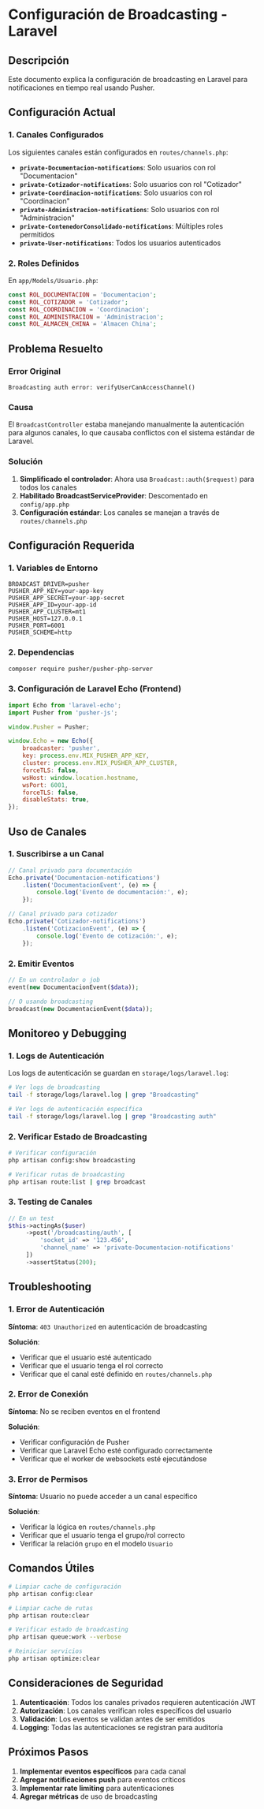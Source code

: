 # Configuración de Broadcasting - Laravel

## Descripción

Este documento explica la configuración de broadcasting en Laravel para notificaciones en tiempo real usando Pusher.

## Configuración Actual

### 1. Canales Configurados

Los siguientes canales están configurados en `routes/channels.php`:

- **`private-Documentacion-notifications`**: Solo usuarios con rol "Documentacion"
- **`private-Cotizador-notifications`**: Solo usuarios con rol "Cotizador"
- **`private-Coordinacion-notifications`**: Solo usuarios con rol "Coordinacion"
- **`private-Administracion-notifications`**: Solo usuarios con rol "Administracion"
- **`private-ContenedorConsolidado-notifications`**: Múltiples roles permitidos
- **`private-User-notifications`**: Todos los usuarios autenticados

### 2. Roles Definidos

En `app/Models/Usuario.php`:

```php
const ROL_DOCUMENTACION = 'Documentacion';
const ROL_COTIZADOR = 'Cotizador';
const ROL_COORDINACION = 'Coordinacion';
const ROL_ADMINISTRACION = 'Administracion';
const ROL_ALMACEN_CHINA = 'Almacen China';
```

## Problema Resuelto

### Error Original
```
Broadcasting auth error: verifyUserCanAccessChannel()
```

### Causa
El `BroadcastController` estaba manejando manualmente la autenticación para algunos canales, lo que causaba conflictos con el sistema estándar de Laravel.

### Solución
1. **Simplificado el controlador**: Ahora usa `Broadcast::auth($request)` para todos los canales
2. **Habilitado BroadcastServiceProvider**: Descomentado en `config/app.php`
3. **Configuración estándar**: Los canales se manejan a través de `routes/channels.php`

## Configuración Requerida

### 1. Variables de Entorno

```env
BROADCAST_DRIVER=pusher
PUSHER_APP_KEY=your-app-key
PUSHER_APP_SECRET=your-app-secret
PUSHER_APP_ID=your-app-id
PUSHER_APP_CLUSTER=mt1
PUSHER_HOST=127.0.0.1
PUSHER_PORT=6001
PUSHER_SCHEME=http
```

### 2. Dependencias

```bash
composer require pusher/pusher-php-server
```

### 3. Configuración de Laravel Echo (Frontend)

```javascript
import Echo from 'laravel-echo';
import Pusher from 'pusher-js';

window.Pusher = Pusher;

window.Echo = new Echo({
    broadcaster: 'pusher',
    key: process.env.MIX_PUSHER_APP_KEY,
    cluster: process.env.MIX_PUSHER_APP_CLUSTER,
    forceTLS: false,
    wsHost: window.location.hostname,
    wsPort: 6001,
    forceTLS: false,
    disableStats: true,
});
```

## Uso de Canales

### 1. Suscribirse a un Canal

```javascript
// Canal privado para documentación
Echo.private('Documentacion-notifications')
    .listen('DocumentacionEvent', (e) => {
        console.log('Evento de documentación:', e);
    });

// Canal privado para cotizador
Echo.private('Cotizador-notifications')
    .listen('CotizacionEvent', (e) => {
        console.log('Evento de cotización:', e);
    });
```

### 2. Emitir Eventos

```php
// En un controlador o job
event(new DocumentacionEvent($data));

// O usando broadcasting
broadcast(new DocumentacionEvent($data));
```

## Monitoreo y Debugging

### 1. Logs de Autenticación

Los logs de autenticación se guardan en `storage/logs/laravel.log`:

```bash
# Ver logs de broadcasting
tail -f storage/logs/laravel.log | grep "Broadcasting"

# Ver logs de autenticación específica
tail -f storage/logs/laravel.log | grep "Broadcasting auth"
```

### 2. Verificar Estado de Broadcasting

```bash
# Verificar configuración
php artisan config:show broadcasting

# Verificar rutas de broadcasting
php artisan route:list | grep broadcast
```

### 3. Testing de Canales

```php
// En un test
$this->actingAs($user)
     ->post('/broadcasting/auth', [
         'socket_id' => '123.456',
         'channel_name' => 'private-Documentacion-notifications'
     ])
     ->assertStatus(200);
```

## Troubleshooting

### 1. Error de Autenticación

**Síntoma**: `403 Unauthorized` en autenticación de broadcasting

**Solución**:
- Verificar que el usuario esté autenticado
- Verificar que el usuario tenga el rol correcto
- Verificar que el canal esté definido en `routes/channels.php`

### 2. Error de Conexión

**Síntoma**: No se reciben eventos en el frontend

**Solución**:
- Verificar configuración de Pusher
- Verificar que Laravel Echo esté configurado correctamente
- Verificar que el worker de websockets esté ejecutándose

### 3. Error de Permisos

**Síntoma**: Usuario no puede acceder a un canal específico

**Solución**:
- Verificar la lógica en `routes/channels.php`
- Verificar que el usuario tenga el grupo/rol correcto
- Verificar la relación `grupo` en el modelo `Usuario`

## Comandos Útiles

```bash
# Limpiar cache de configuración
php artisan config:clear

# Limpiar cache de rutas
php artisan route:clear

# Verificar estado de broadcasting
php artisan queue:work --verbose

# Reiniciar servicios
php artisan optimize:clear
```

## Consideraciones de Seguridad

1. **Autenticación**: Todos los canales privados requieren autenticación JWT
2. **Autorización**: Los canales verifican roles específicos del usuario
3. **Validación**: Los eventos se validan antes de ser emitidos
4. **Logging**: Todas las autenticaciones se registran para auditoría

## Próximos Pasos

1. **Implementar eventos específicos** para cada canal
2. **Agregar notificaciones push** para eventos críticos
3. **Implementar rate limiting** para autenticaciones
4. **Agregar métricas** de uso de broadcasting
